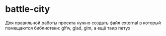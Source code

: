 # battle-city
Для правильной работы проекта нужно создать файл external в который помещаются библиотеки: glfw, glad, glm, а ещё таир петух

